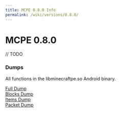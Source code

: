 ```yaml
---
title: MCPE 0.8.0 Info
permalink: /wiki/versions/0.8.0/
---
```

# MCPE 0.8.0
// TODO

### Dumps
All functions in the libminecraftpe.so Android binary.

[Full Dump](dumps/fulldump.txt)  
[Blocks Dump](dumps/blockdump.txt)  
[Items Dump](dumps/itemdump.txt)  
[Packet Dump](dumps/packetdump.txt)  
